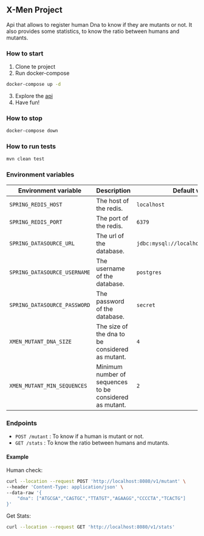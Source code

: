 ## X-Men Project
Api that allows to register human Dna to know if they are mutants or not.
It also provides some statistics, to know the ratio between humans and mutants.

### How to start
1. Clone te project
2. Run docker-compose
```sh
docker-compose up -d
```
3. Explore the [api](http://localhost:8080/swagger-ui.html)
4. Have fun!

### How to stop
```sh
docker-compose down
```

### How to run tests
```sh
mvn clean test
```

### Environment variables
Environment variable | Description | Default value
--- | --- | ---
`SPRING_REDIS_HOST` | The host of the redis. | `localhost`
`SPRING_REDIS_PORT` | The port of the redis. | `6379`
`SPRING_DATASOURCE_URL` | The url of the database. | `jdbc:mysql://localhost:3306/postgres`
`SPRING_DATASOURCE_USERNAME` | The username of the database. | `postgres`
`SPRING_DATASOURCE_PASSWORD` | The password of the database. | `secret`
`XMEN_MUTANT_DNA_SIZE` | The size of the dna to be considered as mutant. | `4`
`XMEN_MUTANT_MIN_SEQUENCES` | Minimum number of sequences to be considered as mutant. | `2`

### Endpoints
- `POST /mutant` : To know if a human is mutant or not.
- `GET /stats` : To know the ratio between humans and mutants.

#### Example
Human check:
```sh
curl --location --request POST 'http://localhost:8080/v1/mutant' \
--header 'Content-Type: application/json' \
--data-raw '{
    "dna": ["ATGCGA","CAGTGC","TTATGT","AGAAGG","CCCCTA","TCACTG"]
}'
```
Get Stats:
```sh
curl --location --request GET 'http://localhost:8080/v1/stats'
```
